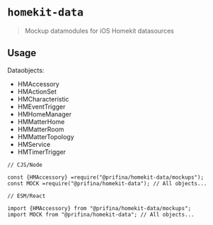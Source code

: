 # `homekit-data`

> Mockup datamodules for iOS Homekit datasources

## Usage

Dataobjects:

- HMAccessory
- HMActionSet
- HMCharacteristic
- HMEventTrigger
- HMHomeManager
- HMMatterHome
- HMMatterRoom
- HMMatterTopology
- HMService
- HMTimerTrigger

```
// CJS/Node

const {HMAccessory} =require("@prifina/homekit-data/mockups");
const MOCK =require("@prifina/homekit-data"); // All objects...

```

```
// ESM/React

import {HMAccessory} from "@prifina/homekit-data/mockups";
import MOCK from "@prifina/homekit-data"; // All objects...

```
